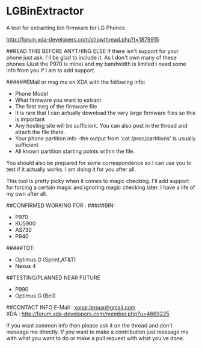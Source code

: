 LGBinExtractor
==============

A tool for extracting bin firmware for LG Phones

http://forum.xda-developers.com/showthread.php?t=1879915

##READ THIS BEFORE ANYTHING ELSE
If there isn't support for your phone just ask. I'll be glad to include it. As I don't own many of these phones (Just the P970 is mine) and my bandwidth is limited I need some info from you if I am to add support.

######EMail or msg me on XDA with the following info:
- Phone Model
- What firmware you want to extract
- The first meg of the firmware file</br>
 - It is rare that I can actually download the very large firmware files so this is important</br>
 - Any hosting site will be sufficient. You can also post in the thread and attach the file there.
- Your phone partition info
	    -the output from 'cat /proc/partitions' is usually sufficient
- All known partition starting points within the file.

You should also be prepared for some correspondence so I can use you to test if it actually works. I am doing it for you after all.
		
This tool is pretty picky when it comes to magic checking. I'll add support for forcing a certain magic and ignoring magic checking later. I have a life of my own after all.

##CONFIRMED WORKING FOR :
#####BIN:
 - P970
 - KU5900
 - AS730
 - P940

#####TOT:
- Optimus G (Sprint,AT&T)
- Nexus 4

##TESTING/PLANNED NEAR FUTURE
- P990
- Optimus G (Bell)

##CONTACT INFO
E-Mail : xonar.leroux@gmail.com<br />
XDA	: http://forum.xda-developers.com/member.php?u=4669225

If you want common info then please ask it on the thread and don't message me directly.
If you want to make a contribution just message me with what you want to do or make a pull request with what you've done.
